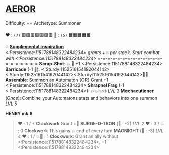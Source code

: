 # [**__AEROR__**](<https://youtu.be/yydNF8tuVmU>)
Difficulty: ⭐⭐
Archetype: Summoner

❤️ : `(7)` 🟥🟥🟥🟥🟥🟥🟥
🔶 : `(5)` 🟧🟧🟧🟧🟧

💡 [**Supplemental Inspiration**](https://media.discordapp.net/attachments/1056365502101979146/1168051985052872774/Aeror.jpg?ex=65505c2e&is=653de72e&hm=130ce0e144b39f1a40f482f767084f1caa5466a0756f6ac698c991c704b084e8&=)  
*<:Persistence:1151788148322484234> grants +💥 per stack. Start combat with <:Persistence:1151788148322484234>*
=-=-=-=-=-=-=-=-=-=-=-=-=-=-=-=-=-=-=-=
**Scrap-Shot**: 💥 🔀 +1 <:Persistence:1151788148322484234>
**Barricade** (-1 🔶): <:Sturdy:1152516154192044142><:Sturdy:1152516154192044142><:Sturdy:1152516154192044142>🔀💥
**Assemble**: Summon an Automaton {OR} Grant +1 <:Persistence:1151788148322484234>
**Shrapnel Frag** (-1 <:Persistence:1151788148322484234>): 💥💥💥⚡🌀 *LVL 3*
**Mechacutioner** (*Once*): Combine your Automatons stats and behaviors into one summon *LVL 5*

**__HENRY mk.8__**
> ﻿❤️﻿﻿ : 1 / ⚡ 
> **Clockwork** Grant +🔶
**__SURGE-O-TRON__** (🔶﻿﻿ ﻿: -2) *LVL 2*
> ﻿❤️﻿﻿ : 3 / 💥﻿﻿﻿ : 0 
> **Clockwork** This gains 💥 end of every turn
**__MAGNIGHT__** (🔶﻿﻿ ﻿: -3) *LVL 4*
> ﻿❤️﻿﻿ : 1 / 💥﻿﻿﻿🎯 : 1
> **Clockwork**: Grant an ally without <:Persistence:1151788148322484234>, +1 <:Persistence:1151788148322484234>
